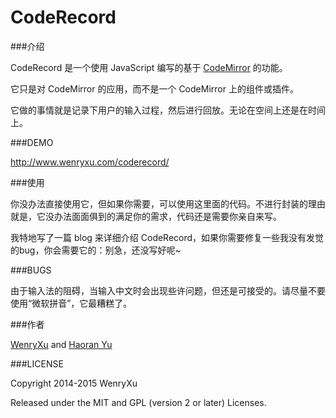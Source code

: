 CodeRecord
==========

###介绍

CodeRecord 是一个使用 JavaScript 编写的基于 [CodeMirror](https://github.com/codemirror/CodeMirror) 的功能。

它只是对 CodeMirror 的应用，而不是一个 CodeMirror 上的组件或插件。

它做的事情就是记录下用户的输入过程，然后进行回放。无论在空间上还是在时间上。

###DEMO

http://www.wenryxu.com/coderecord/ 

###使用

你没办法直接使用它，但如果你需要，可以使用这里面的代码。不进行封装的理由就是，它没办法面面俱到的满足你的需求，代码还是需要你亲自来写。

我特地写了一篇 blog 来详细介绍 CodeRecord，如果你需要修复一些我没有发觉的bug，你会需要它的：别急，还没写好呢~

###BUGS

由于输入法的阻碍，当输入中文时会出现些许问题，但还是可接受的。请尽量不要使用“微软拼音”，它最糟糕了。

###作者

[WenryXu](https://github.com/WenryXu) and [Haoran Yu](https://github.com/haoranyu)

###LICENSE

Copyright 2014-2015 WenryXu

Released under the MIT and GPL (version 2 or later) Licenses.
